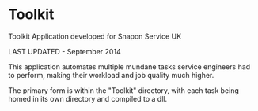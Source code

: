 # Toolkit

Toolkit Application developed for Snapon Service UK

LAST UPDATED - September 2014

This application automates multiple mundane tasks service engineers had to perform, making their workload and job quality much higher.

The primary form is within the "Toolkit" directory, with each task being homed in its own directory and compiled to a dll.